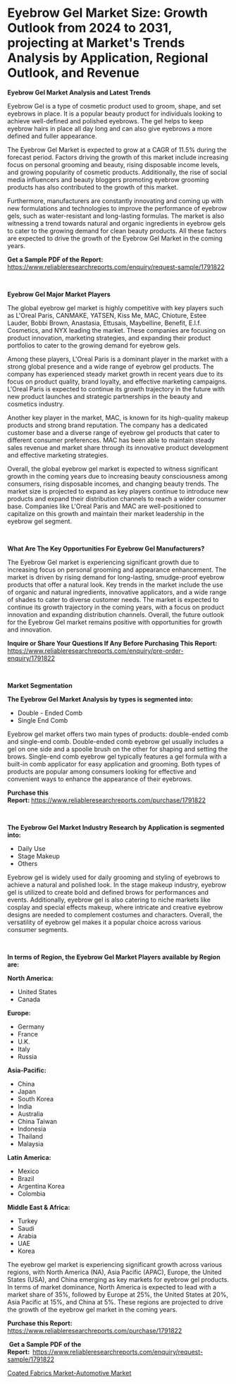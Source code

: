 <p><h1>Eyebrow Gel Market Size: Growth Outlook from 2024 to 2031, projecting at Market's Trends Analysis by Application, Regional Outlook, and Revenue</h1></p><p><strong>Eyebrow Gel Market Analysis and Latest Trends</strong></p>
<p><p>Eyebrow Gel is a type of cosmetic product used to groom, shape, and set eyebrows in place. It is a popular beauty product for individuals looking to achieve well-defined and polished eyebrows. The gel helps to keep eyebrow hairs in place all day long and can also give eyebrows a more defined and fuller appearance.</p><p>The Eyebrow Gel Market is expected to grow at a CAGR of 11.5% during the forecast period. Factors driving the growth of this market include increasing focus on personal grooming and beauty, rising disposable income levels, and growing popularity of cosmetic products. Additionally, the rise of social media influencers and beauty bloggers promoting eyebrow grooming products has also contributed to the growth of this market.</p><p>Furthermore, manufacturers are constantly innovating and coming up with new formulations and technologies to improve the performance of eyebrow gels, such as water-resistant and long-lasting formulas. The market is also witnessing a trend towards natural and organic ingredients in eyebrow gels to cater to the growing demand for clean beauty products. All these factors are expected to drive the growth of the Eyebrow Gel Market in the coming years.</p></p>
<p><strong>Get a Sample PDF of the Report:&nbsp;</strong> <a href="https://www.reliableresearchreports.com/enquiry/request-sample/1791822">https://www.reliableresearchreports.com/enquiry/request-sample/1791822</a></p>
<p>&nbsp;</p>
<p><strong>Eyebrow Gel Major Market Players</strong></p>
<p><p>The global eyebrow gel market is highly competitive with key players such as L'Oreal Paris, CANMAKE, YATSEN, Kiss Me, MAC, Chioture, Estee Lauder, Bobbi Brown, Anastasia, Ettusais, Maybelline, Benefit, E.l.f. Cosmetics, and NYX leading the market. These companies are focusing on product innovation, marketing strategies, and expanding their product portfolios to cater to the growing demand for eyebrow gels.</p><p>Among these players, L'Oreal Paris is a dominant player in the market with a strong global presence and a wide range of eyebrow gel products. The company has experienced steady market growth in recent years due to its focus on product quality, brand loyalty, and effective marketing campaigns. L'Oreal Paris is expected to continue its growth trajectory in the future with new product launches and strategic partnerships in the beauty and cosmetics industry.</p><p>Another key player in the market, MAC, is known for its high-quality makeup products and strong brand reputation. The company has a dedicated customer base and a diverse range of eyebrow gel products that cater to different consumer preferences. MAC has been able to maintain steady sales revenue and market share through its innovative product development and effective marketing strategies.</p><p>Overall, the global eyebrow gel market is expected to witness significant growth in the coming years due to increasing beauty consciousness among consumers, rising disposable incomes, and changing beauty trends. The market size is projected to expand as key players continue to introduce new products and expand their distribution channels to reach a wider consumer base. Companies like L'Oreal Paris and MAC are well-positioned to capitalize on this growth and maintain their market leadership in the eyebrow gel segment.</p></p>
<p>&nbsp;</p>
<p><strong>What Are The Key Opportunities For Eyebrow Gel Manufacturers?</strong></p>
<p><p>The Eyebrow Gel market is experiencing significant growth due to increasing focus on personal grooming and appearance enhancement. The market is driven by rising demand for long-lasting, smudge-proof eyebrow products that offer a natural look. Key trends in the market include the use of organic and natural ingredients, innovative applicators, and a wide range of shades to cater to diverse customer needs. The market is expected to continue its growth trajectory in the coming years, with a focus on product innovation and expanding distribution channels. Overall, the future outlook for the Eyebrow Gel market remains positive with opportunities for growth and innovation.</p></p>
<p><strong>Inquire or Share Your Questions If Any Before Purchasing This Report:</strong> <a href="https://www.reliableresearchreports.com/enquiry/pre-order-enquiry/1791822">https://www.reliableresearchreports.com/enquiry/pre-order-enquiry/1791822</a></p>
<p>&nbsp;</p>
<p><strong>Market Segmentation</strong></p>
<p><strong>The Eyebrow Gel Market Analysis by types is segmented into:</strong></p>
<p><ul><li>Double - Ended Comb</li><li>Single End Comb</li></ul></p>
<p><p>Eyebrow gel market offers two main types of products: double-ended comb and single-end comb. Double-ended comb eyebrow gel usually includes a gel on one side and a spoolie brush on the other for shaping and setting the brows. Single-end comb eyebrow gel typically features a gel formula with a built-in comb applicator for easy application and grooming. Both types of products are popular among consumers looking for effective and convenient ways to enhance the appearance of their eyebrows.</p></p>
<p><strong>Purchase this Report:&nbsp;</strong><a href="https://www.reliableresearchreports.com/purchase/1791822">https://www.reliableresearchreports.com/purchase/1791822</a></p>
<p>&nbsp;</p>
<p><strong>The Eyebrow Gel Market Industry Research by Application is segmented into:</strong></p>
<p><ul><li>Daily Use</li><li>Stage Makeup</li><li>Others</li></ul></p>
<p><p>Eyebrow gel is widely used for daily grooming and styling of eyebrows to achieve a natural and polished look. In the stage makeup industry, eyebrow gel is utilized to create bold and defined brows for performances and events. Additionally, eyebrow gel is also catering to niche markets like cosplay and special effects makeup, where intricate and creative eyebrow designs are needed to complement costumes and characters. Overall, the versatility of eyebrow gel makes it a popular choice across various consumer segments.</p></p>
<p>&nbsp;</p>
<p><strong>In terms of Region, the Eyebrow Gel Market Players available by Region are:</strong></p>
<p>
    <p> <strong> North America: </strong>
        <ul>
            <li>United States</li>
            <li>Canada</li>
        </ul>
        </p> 
    <p> <strong> Europe: </strong>
        <ul>
            <li>Germany</li>
            <li>France</li>
            <li>U.K.</li>
            <li>Italy</li>
            <li>Russia</li>
        </ul>
        </p> 
    <p> <strong> Asia-Pacific: </strong>
        <ul>
            <li>China</li>
            <li>Japan</li>
            <li>South Korea</li>
            <li>India</li>
            <li>Australia</li>
            <li>China Taiwan</li>
            <li>Indonesia</li>
            <li>Thailand</li>
            <li>Malaysia</li>
        </ul>
        </p> 
    <p> <strong> Latin America: </strong>
        <ul>
            <li>Mexico</li>
            <li>Brazil</li>
            <li>Argentina Korea</li>
            <li>Colombia</li>
        </ul>
        </p> 
    <p> <strong> Middle East & Africa: </strong>
        <ul>
            <li>Turkey</li>
            <li>Saudi</li>
            <li>Arabia</li>
            <li>UAE</li>
            <li>Korea</li>
        </ul>
    </p>
    </p>
<p><p>The eyebrow gel market is experiencing significant growth across various regions, with North America (NA), Asia Pacific (APAC), Europe, the United States (USA), and China emerging as key markets for eyebrow gel products. In terms of market dominance, North America is expected to lead with a market share of 35%, followed by Europe at 25%, the United States at 20%, Asia Pacific at 15%, and China at 5%. These regions are projected to drive the growth of the eyebrow gel market in the coming years.</p></p>
<p><strong>Purchase this Report: </strong><a href="https://www.reliableresearchreports.com/purchase/1791822">https://www.reliableresearchreports.com/purchase/1791822</a></p>
<p>&nbsp;<strong>Get a Sample PDF of the Report:&nbsp;&nbsp;</strong><a href="https://www.reliableresearchreports.com/enquiry/request-sample/1791822">https://www.reliableresearchreports.com/enquiry/request-sample/1791822</a></p>
<p><strong></strong></p>
<p><p><a href="https://rainy-horn-d69.notion.site/Coated-Fabrics-Market-Automotive-Market-Provides-Detailed-Segmentation-of-this-Market-based-on-Type--0297958d28fd46f0906a5ca9a806df60">Coated Fabrics Market-Automotive Market</a></p></p>